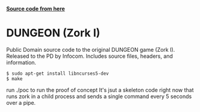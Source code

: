 __[Source code from here]( https://github.com/devshane/zork)__

# DUNGEON (Zork I)

Public Domain source code to the original DUNGEON game (Zork I). Released to the PD by Infocom. Includes 
source files, headers, and information.

```
$ sudo apt-get install libncurses5-dev
$ make
```

run ./poc to run the proof of concept
It's jsut a skeleton code right now that runs zork in a child process and sends a single command every 5 seconds over a pipe.



